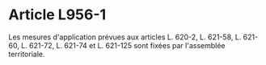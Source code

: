 # Article L956-1

Les mesures d'application prévues aux articles L. 620-2, L. 621-58, L. 621-60, L. 621-72, L. 621-74 et L. 621-125 sont fixées par l'assemblée territoriale.
